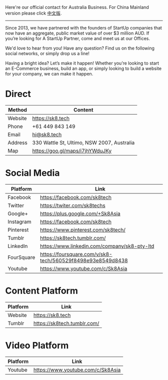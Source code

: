 Here're our official contact for Australia Business. For China Mainland version please click [中文版](/cn/introduction/contact.md).

---

Since 2013, we have partnered with the founders of StartUp companies that now have an aggregate, public market value of over $3 million AUD. If you’re looking for A StartUp Partner, come and meet us at our Offices.

We'd love to hear from you! Have any question? Find us on the following social networks, or simply drop us a line!

Having a bright idea? Let’s make it happen! Whether you’re looking to start an E-Commerce business, build an app, or simply looking to build a website for your company, we can make it happen. 

# Direct

|Method|Content|
|---|---|
|Website|https://sk8.tech|
|Phone|+61 449 843 149|
|Email|hi@sk8.tech|
|Address| 330 Wattle St, Ultimo, NSW 2007, Australia|
|Map|https://goo.gl/maps/i7jhYWduJKy|

# Social Media

|Platform|Link|
|---|---|
|Facebook|https://facebook.com/sk8tech|
|Twitter|https://twiter.com/sk8techs|
|Google+|https://plus.google.com/+Sk8Asia|
|Instagram|https://facebook.com/sk8tech|
|Pinterest|https://www.pinterest.com/sk8tech/|
|Tumblr|https://sk8tech.tumblr.com/|
|LinkedIn|https://www.linkedin.com/company/sk8-pty-ltd|
|FourSquare|https://foursquare.com/v/sk8-tech/560529f8498e93e8549d8438|
|Youtube|https://www.youtube.com/c/Sk8Asia|

# Content Platform

|Platform|Link|
|---|---|
|Website|https://sk8.tech|
|Tumblr|https://sk8tech.tumblr.com/|

# Video Platform

|Platform|Link|
|---|---|
|Youtube|https://www.youtube.com/c/Sk8Asia|